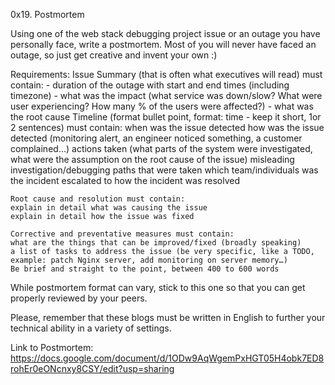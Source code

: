 0x19. Postmortem

Using one of the web stack debugging project issue or an outage you have personally face, write a postmortem. Most of you will never have faced an outage, so just get creative and invent your own :)

Requirements:
Issue Summary (that is often what executives will read) must contain: - duration of the outage with start and end times (including timezone) - what was the impact (what service was down/slow? What were user experiencing? How many % of the users were affected?) - what was the root cause
Timeline (format bullet point, format: time - keep it short, 1or 2 sentences) must contain:
when was the issue detected
how was the issue detected (monitoring alert, an engineer noticed something, a customer complained…)
actions taken (what parts of the system were investigated, what were the assumption on the root cause of the issue)
misleading investigation/debugging paths that were taken
which team/individuals was the incident escalated to
how the incident was resolved

    Root cause and resolution must contain:
    explain in detail what was causing the issue
    explain in detail how the issue was fixed

    Corrective and preventative measures must contain:
    what are the things that can be improved/fixed (broadly speaking)
    a list of tasks to address the issue (be very specific, like a TODO, example: patch Nginx server, add monitoring on server memory…)
    Be brief and straight to the point, between 400 to 600 words

While postmortem format can vary, stick to this one so that you can get properly reviewed by your peers.

Please, remember that these blogs must be written in English to further your technical ability in a variety of settings.

Link to Postmortem:
https://docs.google.com/document/d/1ODw9AqWgemPxHGT05H4obk7ED8rohEr0eONcnxy8CSY/edit?usp=sharing

